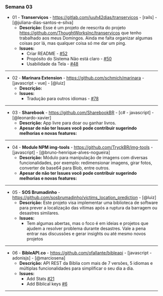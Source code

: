 ### Semana 03

- 01 - **Transerviços** - https://gitlab.com/juuh42dias/transervicos - [rails] - [@juliana-dias-santos-e-silva]
  - **Descrição:** Esse é um projeto de reescrita do projeto https://github.com/ThoughtWorksInc/transervicos que tenho trabalhado aos meus Domingos. Ainda me falta organizar algumas coisas por lá, mas qualquer coisa só me dar um ping.
  - **Issues:**
    - Criar README - [#52](https://gitlab.com/juuh42dias/transervicos/issues/52)
    - Propósito do Sistema Não está claro - [#50](https://gitlab.com/juuh42dias/transervicos/issues/50)
    - Usabilidade da Tela - [#48](https://gitlab.com/juuh42dias/transervicos/issues/48)

---

- 02 - **Marinara Extension** - https://github.com/schmich/marinara - [javascript - vue] - [@luiz]
  - **Descrição:**
  - **Issues:**
    - Tradução para outros idiomas - [#78](https://github.com/schmich/marinara/issues/78)

---

- 03 - **Sharebook** - https://github.com/SharebookBR - [c# - javascript] - [@leonardo-xavier]
  - **Descrição:** App livre para doar ou ganhar livros.
  - **Apesar de não ter Issues você pode contribuir sugerindo melhorias e novas features:**

---

- 04 - **Module NPM img-tools** - https://github.com/TryckBR/img-tools - [javascript] - [@bruno-henrique-alves-nogueira]
  - **Descrição:** Módulo para manipulação de imagens com diversas funcionalidades, por exemplo: redimensionar imagens, girar fotos, converter de base64 para Blob, entre outros.
  - **Apesar de não ter Issues você pode contribuir sugerindo melhorias e novas features:**

---

- 05 - **SOS Brumadinho** - https://github.com/sosbrumadinho/victims_location_prediction - [@luiz]
  - **Descrição:** Este projeto visa implementar uma biblioteca de software para prever a localização das vítimas após a ruptura da barragem ou desastres similares.
  - **Issues:**
    - Tem algumas abertas, mas o foco é em ideias e projetos que ajudem a resolver problema durante desastres. Vale a pena entrar nas discussões e gerar insights ou até mesmo novos projetos

---

- 06 - **BibleAPI.co** - https://github.com/ofallante/bibleapi - [javascript - adonisjs] - [@marciosena]
  - **Descrição:** API REST da Bíblia com mais de 7 versões, 5 idiomas e múltiplas funcionalidades para simplificar o seu dia a dia.
  - **Issues:**
    - Add Stats [#21](https://github.com/ofallante/bibleapi/issues/21)
    - Add Biblical keys [#6](https://github.com/ofallante/bibleapi/issues/6)

---
